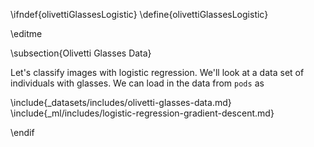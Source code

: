 \ifndef{olivettiGlassesLogistic}
\define{olivettiGlassesLogistic}

\editme

\subsection{Olivetti Glasses Data}

Let's classify images with logistic regression. We'll look at a data set of individuals with glasses. We can load in the data from `pods` as 

\include{_datasets/includes/olivetti-glasses-data.md}
\include{_ml/includes/logistic-regression-gradient-descent.md}

\endif
